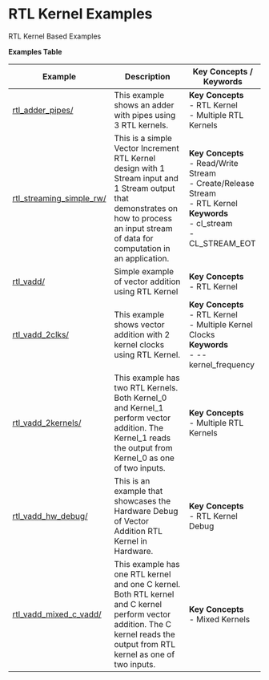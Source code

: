 RTL Kernel Examples
==================================
RTL Kernel Based Examples

 __Examples Table__ 

Example        | Description           | Key Concepts / Keywords 
---------------|-----------------------|-------------------------
[rtl_adder_pipes/][]|This example shows an adder with pipes using 3 RTL kernels.|__Key__ __Concepts__<br> - RTL Kernel<br> - Multiple RTL Kernels<br>
[rtl_streaming_simple_rw/][]|This is a simple Vector Increment RTL Kernel design with 1 Stream input and 1 Stream output that demonstrates on how to process an input stream of data for computation in an application.|__Key__ __Concepts__<br> - Read/Write Stream<br> - Create/Release Stream<br> - RTL Kernel<br>__Keywords__<br> - cl_stream<br> - CL_STREAM_EOT
[rtl_vadd/][]|Simple example of vector addition using RTL Kernel|__Key__ __Concepts__<br> - RTL Kernel<br>
[rtl_vadd_2clks/][]|This example shows vector addition with 2 kernel clocks using RTL Kernel.|__Key__ __Concepts__<br> - RTL Kernel<br> - Multiple Kernel Clocks<br>__Keywords__<br> - --kernel_frequency
[rtl_vadd_2kernels/][]|This example has two RTL Kernels. Both Kernel_0 and Kernel_1 perform vector addition. The Kernel_1 reads the output from Kernel_0 as one of two inputs.|__Key__ __Concepts__<br> - Multiple RTL Kernels<br>
[rtl_vadd_hw_debug/][]|This is an example that showcases the Hardware Debug of Vector Addition RTL Kernel in Hardware.|__Key__ __Concepts__<br> - RTL Kernel Debug<br>
[rtl_vadd_mixed_c_vadd/][]|This example has one RTL kernel and one C kernel. Both RTL kernel and C kernel perform vector addition. The C kernel reads the output from RTL kernel as one of two inputs.|__Key__ __Concepts__<br> - Mixed Kernels<br>

[.]:.
[rtl_adder_pipes/]:rtl_adder_pipes/
[rtl_streaming_simple_rw/]:rtl_streaming_simple_rw/
[rtl_vadd/]:rtl_vadd/
[rtl_vadd_2clks/]:rtl_vadd_2clks/
[rtl_vadd_2kernels/]:rtl_vadd_2kernels/
[rtl_vadd_hw_debug/]:rtl_vadd_hw_debug/
[rtl_vadd_mixed_c_vadd/]:rtl_vadd_mixed_c_vadd/
